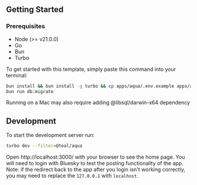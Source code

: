 ## Getting Started

### Prerequisites
- Node (>= v21.0.0)
- Go
- Bun
- Turbo

To get started with this template, simply paste this command into your terminal:

```bash
bun install && bun install -g turbo && cp apps/aqua/.env.example apps/aqua/.env &&
bun run db:migrate
```
Running on a Mac may also require adding @libsql/darwin-x64 dependency

## Development

To start the development server run:

```bash
turbo dev --filter=@teal/aqua
```

Open http://localhost:3000/ with your browser to see the home page. You will need to login with Bluesky to test the posting functionality of the app. Note: if the redirect back to the app after you login isn't working correctly, you may need to replace the `127.0.0.1` with `localhost`.
